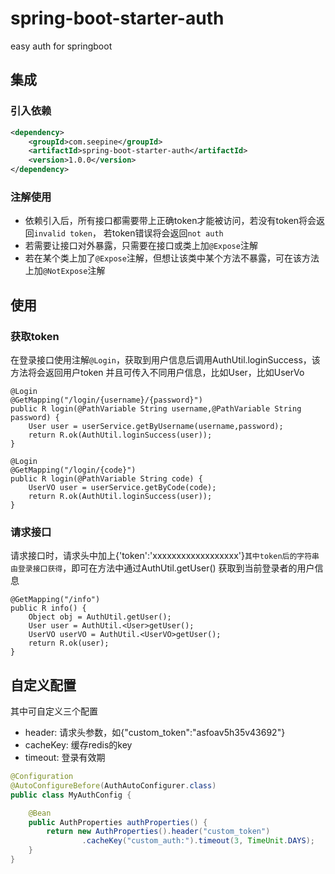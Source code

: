 # spring-boot-starter-auth
easy auth for springboot

## 集成
### 引入依赖
```xml
<dependency>
    <groupId>com.seepine</groupId>
    <artifactId>spring-boot-starter-auth</artifactId>
    <version>1.0.0</version>
</dependency>
```
### 注解使用
- 依赖引入后，所有接口都需要带上正确token才能被访问，若没有token将会返回`invalid token`，
若token错误将会返回`not auth`
- 若需要让接口对外暴露，只需要在接口或类上加`@Expose`注解
- 若在某个类上加了`@Expose`注解，但想让该类中某个方法不暴露，可在该方法上加`@NotExpose`注解

## 使用
### 获取token
在登录接口使用注解`@Login`，获取到用户信息后调用AuthUtil.loginSuccess，该方法将会返回用户token
并且可传入不同用户信息，比如User，比如UserVo
```
@Login
@GetMapping("/login/{username}/{password}")
public R login(@PathVariable String username,@PathVariable String password) {
    User user = userService.getByUsername(username,password);
    return R.ok(AuthUtil.loginSuccess(user));
}

@Login
@GetMapping("/login/{code}")
public R login(@PathVariable String code) {
    UserVO user = userService.getByCode(code);
    return R.ok(AuthUtil.loginSuccess(user));
}
```

### 请求接口
请求接口时，请求头中加上{'token':'xxxxxxxxxxxxxxxxxx'}`其中token后的字符串由登录接口获得`，即可在方法中通过AuthUtil.getUser()
获取到当前登录者的用户信息
```
@GetMapping("/info")
public R info() {
    Object obj = AuthUtil.getUser();
    User user = AuthUtil.<User>getUser();
    UserVO userVO = AuthUtil.<UserVO>getUser();
    return R.ok(user);
}
```

## 自定义配置
其中可自定义三个配置
- header: 请求头参数，如{"custom_token":"asfoav5h35v43692"}
- cacheKey: 缓存redis的key
- timeout: 登录有效期
```java
@Configuration
@AutoConfigureBefore(AuthAutoConfigurer.class)
public class MyAuthConfig {

    @Bean
    public AuthProperties authProperties() {
        return new AuthProperties().header("custom_token")
                .cacheKey("custom_auth:").timeout(3, TimeUnit.DAYS);
    }
}
```